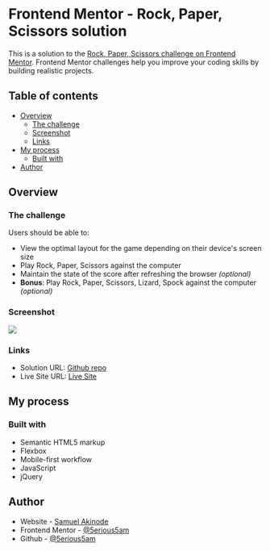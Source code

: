 # Frontend Mentor - Rock, Paper, Scissors solution

This is a solution to the [Rock, Paper, Scissors challenge on Frontend Mentor](https://www.frontendmentor.io/challenges/rock-paper-scissors-game-pTgwgvgH). Frontend Mentor challenges help you improve your coding skills by building realistic projects. 

## Table of contents

- [Overview](#overview)
  - [The challenge](#the-challenge)
  - [Screenshot](#screenshot)
  - [Links](#links)
- [My process](#my-process)
  - [Built with](#built-with)
- [Author](#author)


## Overview

### The challenge

Users should be able to:

- View the optimal layout for the game depending on their device's screen size
- Play Rock, Paper, Scissors against the computer
- Maintain the state of the score after refreshing the browser _(optional)_
- **Bonus**: Play Rock, Paper, Scissors, Lizard, Spock against the computer _(optional)_

### Screenshot

![](/design/desktop-preview.jpg)

### Links

- Solution URL: [Github repo](https://github.com/5erious5am/myrock)
- Live Site URL: [Live Site](https://5erious5am.github.io/myrock)

## My process

### Built with

- Semantic HTML5 markup
- Flexbox
- Mobile-first workflow
- JavaScript
- jQuery


## Author

- Website - [Samuel Akinode](https://www.webifywebservices.com)
- Frontend Mentor - [@5erious5am](https://www.frontendmentor.io/profile/5erious5am)
- Github - [@5erious5am](https://www.github.com/5erious5am)


